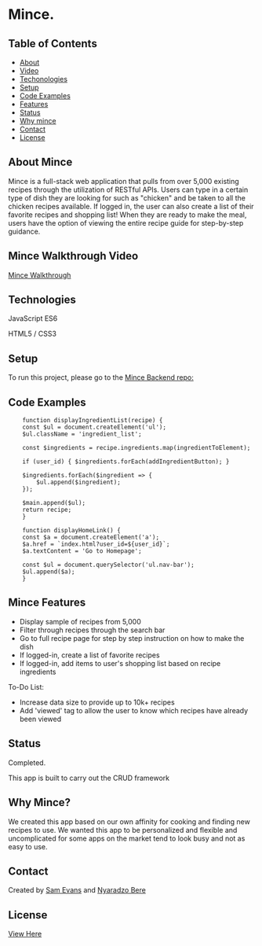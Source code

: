 # Mince. 


## Table of Contents
* [About](#about-mince)
* [Video](#mince-walkthrough-video)
* [Techonologies](#technologies)
* [Setup](#setup)
* [Code Examples](#code-examples)
* [Features](#mince-features)
* [Status](#status)
* [Why mince](#why-mince)
* [Contact](#contact)
* [License](#license)

## About Mince
Mince is a full-stack web application that pulls from over 5,000 existing recipes through the utilization of RESTful APIs. Users can type in a certain type of dish they are looking for such as "chicken" and be taken to all the chicken recipes available. If logged in, the user can also create a list of their favorite recipes and shopping list! When they are ready to make the meal, users have the option of viewing the entire recipe guide for step-by-step guidance.


## Mince Walkthrough Video
[Mince Walkthrough](https://youtu.be/ZKes0aGDM6A)

## Technologies
JavaScript ES6

HTML5 / CSS3

## Setup
To run this project, please go to the [Mince Backend repo:](https://github.com/NyaradzoUBere/mince-backend)
## Code Examples

```
    function displayIngredientList(recipe) {
    const $ul = document.createElement('ul');
    $ul.className = 'ingredient_list';
    
    const $ingredients = recipe.ingredients.map(ingredientToElement);

    if (user_id) { $ingredients.forEach(addIngredientButton); }
    
    $ingredients.forEach($ingredient => {
        $ul.append($ingredient);
    });
    
    $main.append($ul);
    return recipe;
    }
```
```
    function displayHomeLink() {
    const $a = document.createElement('a');
    $a.href = `index.html?user_id=${user_id}`;
    $a.textContent = 'Go to Homepage';

    const $ul = document.querySelector('ul.nav-bar');
    $ul.append($a); 
    }
```
## Mince Features
* Display sample of recipes from 5,000
* Filter through recipes through the search bar
* Go to full recipe page for step by step instruction on how to make the dish
* If logged-in, create a list of favorite recipes
* If logged-in, add items to user's shopping list based on recipe ingredients


To-Do List:
* Increase data size to provide up to 10k+ recipes
* Add 'viewed' tag to allow the user to know which recipes have already been viewed

## Status
Completed.

This app is built to carry out the CRUD framework

## Why Mince?
We created this app based on our own affinity for cooking and finding new recipes to use. We wanted this app to be personalized and flexible and uncomplicated for some apps on the market tend to look busy and not as easy to use.

## Contact
Created by [Sam Evans](https://www.linkedin.com/in/evansst/) and [Nyaradzo Bere](http://www.linkedin.com/in/nyaradzo-bere)

## License
[View Here](License.txt)